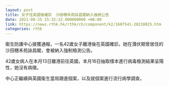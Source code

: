 ```yaml
---
layout: post
title: 女子往英國後確診　沙田穗禾苑詠昌閣納入強檢公告
date: 2021-08-25 15:32:22.000000000 +08:00
link: https://news.rthk.hk/rthk/ch/component/k2/1607541-20210825.htm
categories: rthk
---
```


衞生防護中心接獲通報，一名42歲女子離港後在英國確診。她在潛伏期曾居住的沙田穗禾苑詠昌閣，會被納入強制檢測公告。

42歲女病人在本月13日離港前往英國，本月16日抽取樣本進行病毒檢測結果呈陽性，她沒有病徵。

中心正繼續與英國衞生當局跟進個案，以及就個案進行流行病學調查。
